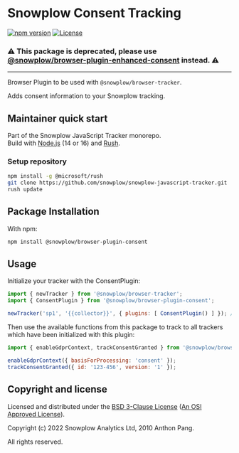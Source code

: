 # Snowplow Consent Tracking

[![npm version][npm-image]][npm-url]
[![License][license-image]](LICENSE)

<h3>⚠️ This package is deprecated, please use <a href="https://www.npmjs.com/package/@snowplow/browser-plugin-enhanced-consent">@snowplow/browser-plugin-enhanced-consent</a> instead. ⚠️</h3>

---

Browser Plugin to be used with `@snowplow/browser-tracker`.

Adds consent information to your Snowplow tracking.

## Maintainer quick start

Part of the Snowplow JavaScript Tracker monorepo.  
Build with [Node.js](https://nodejs.org/en/) (14 or 16) and [Rush](https://rushjs.io/).

### Setup repository

```bash
npm install -g @microsoft/rush 
git clone https://github.com/snowplow/snowplow-javascript-tracker.git
rush update
```

## Package Installation

With npm:

```bash
npm install @snowplow/browser-plugin-consent
```

## Usage

Initialize your tracker with the ConsentPlugin:

```js
import { newTracker } from '@snowplow/browser-tracker';
import { ConsentPlugin } from '@snowplow/browser-plugin-consent';

newTracker('sp1', '{{collector}}', { plugins: [ ConsentPlugin() ] }); // Also stores reference at module level
```

Then use the available functions from this package to track to all trackers which have been initialized with this plugin:

```js
import { enableGdprContext, trackConsentGranted } from '@snowplow/browser-plugin-consent';

enableGdprContext({ basisForProcessing: 'consent' });
trackConsentGranted({ id: '123-456', version: '1' });
```

## Copyright and license

Licensed and distributed under the [BSD 3-Clause License](LICENSE) ([An OSI Approved License][osi]).

Copyright (c) 2022 Snowplow Analytics Ltd, 2010 Anthon Pang.

All rights reserved.

[npm-url]: https://www.npmjs.com/package/@snowplow/browser-plugin-consent
[npm-image]: https://img.shields.io/npm/v/@snowplow/browser-plugin-consent
[docs]: https://docs.snowplowanalytics.com/docs/collecting-data/collecting-from-own-applications/javascript-tracker/
[osi]: https://opensource.org/licenses/BSD-3-Clause
[license-image]: https://img.shields.io/npm/l/@snowplow/browser-plugin-consent
